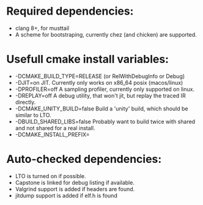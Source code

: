 # Required dependencies:

* clang 8+, for musttail
* A scheme for bootstraping, currently chez (and chicken) are supported.

# Usefull cmake install variables:

* -DCMAKE_BUILD_TYPE=RELEASE (or RelWithDebugInfo or Debug)
* -DJIT=on                        JIT.  Currently only works on x86_64 posix (macos/linux)
* -DPROFILER=off                  A sampling profiler, currently only supported on linux.
* -DREPLAY=off                    A debug utility, that won't jit, but replay the traced IR directly.
* -DCMAKE_UNITY_BUILD=false       Build a 'unity' build, which should be similar to LTO.
* -DBUILD_SHARED_LIBS=false       Probably want to build twice with shared and not shared for a real install.
* -DCMAKE_INSTALL_PREFIX=

# Auto-checked dependencies:

* LTO is turned on if possible.
* Capstone is linked for debug listing if available.
* Valgrind support is added if headers are found.
* jitdump support is added if elf.h is found
